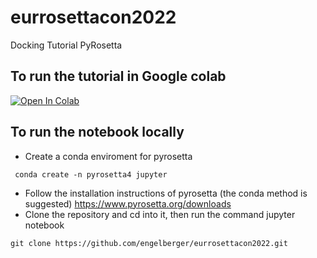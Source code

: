 # eurrosettacon2022
Docking Tutorial PyRosetta

## To run the tutorial in Google colab
[![Open In Colab](https://colab.research.google.com/assets/colab-badge.svg)](https://colab.research.google.com/github/engelberger/eurrosettacon2022/blob/main/ligand_docking_pyrosetta.ipynb)

## To run the notebook locally

* Create a conda enviroment for pyrosetta

```
 conda create -n pyrosetta4 jupyter
```

* Follow the installation instructions of pyrosetta (the conda method is suggested)
     https://www.pyrosetta.org/downloads
* Clone the repository and cd into it, then run the command jupyter notebook

```
git clone https://github.com/engelberger/eurrosettacon2022.git
```
